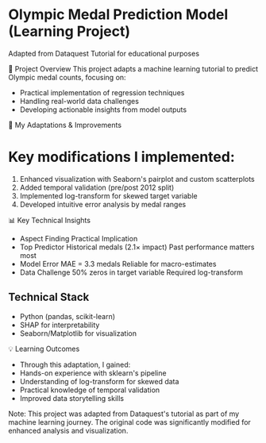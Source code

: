 # Olympic Medal Prediction Model (Learning Project)
Adapted from Dataquest Tutorial for educational purposes

📌 Project Overview
This project adapts a machine learning tutorial to predict Olympic medal counts, focusing on:
- Practical implementation of regression techniques
- Handling real-world data challenges
- Developing actionable insights from model outputs

🔧 My Adaptations & Improvements

# Key modifications I implemented:
1. Enhanced visualization with Seaborn's pairplot and custom scatterplots
2. Added temporal validation (pre/post 2012 split)
3. Implemented log-transform for skewed target variable
4. Developed intuitive error analysis by medal ranges
   
📊 Key Technical Insights
-  Aspect	Finding	Practical Implication
-  Top Predictor	Historical medals (2.1× impact)	Past performance matters most
-  Model Error	MAE = 3.3 medals	Reliable for macro-estimates
-  Data Challenge	50% zeros in target variable	Required log-transform

## Technical Stack
- Python (pandas, scikit-learn)
- SHAP for interpretability
- Seaborn/Matplotlib for visualization

💡 Learning Outcomes
- Through this adaptation, I gained:
- Hands-on experience with sklearn's pipeline
- Understanding of log-transform for skewed data
- Practical knowledge of temporal validation
- Improved data storytelling skills

Note: This project was adapted from Dataquest's tutorial as part of my machine learning journey. The original code was significantly modified for enhanced analysis and visualization.
